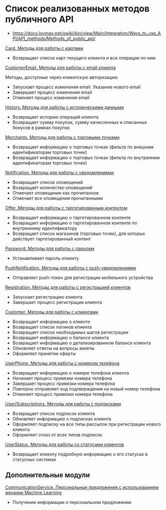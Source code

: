 # Список реализованных методов публичного API

* https://docs.loymax.net/xwiki/bin/view/Main/Integration/Ways_to_use_API/API_methods/Methods_of_public_api/

[Card. Методы для работы с картами](https://docs.loymax.net/xwiki/bin/view/Main/Integration/Ways_to_use_API/API_methods/Methods_of_public_api/Cards/)

* Возвращает список карт текущего клиента и все операции по ним

[CustomerEmail. Методы для работы с email клиента](https://docs.loymax.net/xwiki/bin/view/Main/Integration/Ways_to_use_API/API_methods/Methods_of_public_api/Email/)

Методы, доступные через клиентскую авторизацию
* Запускает процесс изменения email. Указание нового email
* Завершает процесс изменения email
* Отменяет процесс изменения email

[History. Методы для работы с историческими данными](https://docs.loymax.net/xwiki/bin/view/Main/Integration/Ways_to_use_API/API_methods/Methods_of_public_api/History/)

* Возвращает историю операций клиента
* Возвращает сумму покупок, сумму начисленных и списанных бонусов в рамках покупок

[Merchants. Методы для работы с торговыми точками](https://docs.loymax.net/xwiki/bin/view/Main/Integration/Ways_to_use_API/API_methods/Methods_of_public_api/Merchants/)

* Возвращает информацию о торговых точках (фильтр по внешним идентификаторам торговых точек)
* Возвращает информацию о торговых точках (фильтр по внутренним идентификаторам торговых точек)

[Notification. Методы для работы с уведомлениями](https://docs.loymax.net/xwiki/bin/view/Main/Integration/Ways_to_use_API/API_methods/Methods_of_public_api/Notification/)

* Возвращает список оповещений
* Возвращает количество оповещений
* Отмечает оповещение как прочитанное
* Отмечает все оповещения прочитанными

[Offer. Методы для работы с таргетированным контентом](https://docs.loymax.net/xwiki/bin/view/Main/Integration/Ways_to_use_API/API_methods/Methods_of_public_api/Offer/)

* Возвращает информацию о таргетированном контенте
* Возвращает информацию о таргетированном контенте по внутреннему идентификатору
* Возвращает список магазинов (торговых точек), для которых действует таргетированный контент

[Password. Методы для работы с паролем](https://docs.loymax.net/xwiki/bin/view/Main/Integration/Ways_to_use_API/API_methods/Methods_of_public_api/Password/)

* Устанавливает пароль клиенту

[PushNotification. Методы для работы с push-уведомлениями](https://docs.loymax.net/xwiki/bin/view/Main/Integration/Ways_to_use_API/API_methods/Methods_of_public_api/Pushes/)

* Отправляет push-токен для регистрации мобильного устройства

[Registration. Методы для работы с регистрацией клиентов](https://docs.loymax.net/xwiki/bin/view/Main/Integration/Ways_to_use_API/API_methods/Methods_of_public_api/registration/)

* Запускает регистрацию клиента
* Завершает процесс регистрации клиента

[Customer. Методы для работы с клиентами](https://docs.loymax.net/xwiki/bin/view/Main/Integration/Ways_to_use_API/API_methods/Methods_of_public_api/User/)

* Возвращает информацию о клиенте
* Возвращает список логинов клиента
* Возвращает список необходимых шагов регистрации
* Возвращает информацию о балансе клиента
* Возвращает информацию о детализированном балансе клиента
* Обновляет ответы на вопросы анкеты
* Оформляет принятие оферты

[UserPhone. Методы для работы с номером телефона](https://docs.loymax.net/xwiki/bin/view/Main/Integration/Ways_to_use_API/API_methods/Methods_of_public_api/User/PhoneNumber/)

* Возвращает информацию о номере телефона клиента
* Начинает процесс привязки номера телефона
* Завершает процесс привязки номера телефона
* Повторно отправляет код подтверждения на новый номер телефона
* Отменяет процесс привязки номера телефона

[User/Subscriptions. Методы для работы с подписками](https://docs.loymax.net/xwiki/bin/view/Main/Integration/Ways_to_use_API/API_methods/Methods_of_public_api/User/Subscriptions/)

* Возвращает список подписок клиента
* Обновляет информацию о подписках клиента
* Оформляет подписку на все типы рассылок при регистрации нового клиента
* Оформляет отказ от всех типов подписок

[UserStatus. Методы для работы со статусами клиентов](https://docs.loymax.net/xwiki/bin/view/Main/Integration/Ways_to_use_API/API_methods/Methods_of_public_api/User/Status/)

* Возвращает клиенту подробную информацию о его статусах в статусных системах

## Дополнительные модули

[CommunicationService. Персональные предложения с использованием механик Machine Learning](https://docs.loymax.net/xwiki/bin/view/Main/Installation_and_configuration/Extra_modules/CommunicationService_ML/)

* Получение информации о персональном предложении
